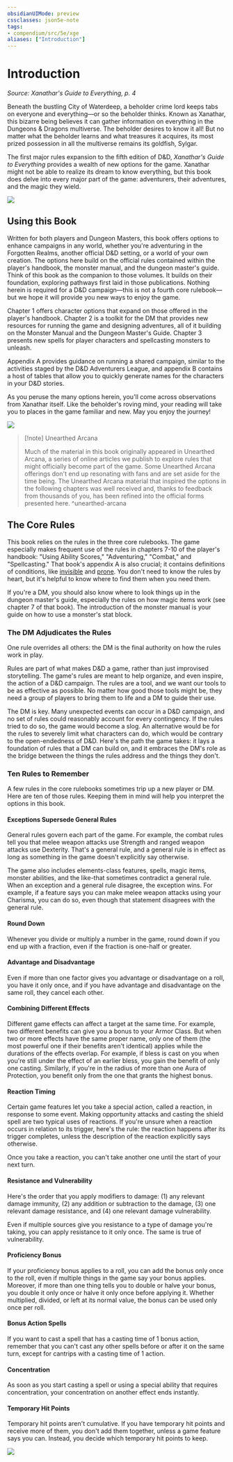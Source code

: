 ```yaml
---
obsidianUIMode: preview
cssclasses: json5e-note
tags:
- compendium/src/5e/xge
aliases: ["Introduction"]
---
```

# Introduction
*Source: Xanathar's Guide to Everything, p. 4* 

Beneath the bustling City of Waterdeep, a beholder crime lord keeps tabs on everyone and everything—or so the beholder thinks. Known as Xanathar, this bizarre being believes it can gather information on everything in the Dungeons & Dragons multiverse. The beholder desires to know it all! But no matter what the beholder learns and what treasures it acquires, its most prized possession in all the multiverse remains its goldfish, Sylgar.

The first major rules expansion to the fifth edition of D&D, *Xanathar's Guide to Everything* provides a wealth of new options for the game. Xanathar might not be able to realize its dream to know everything, but this book does delve into every major part of the game: adventurers, their adventures, and the magic they wield.

![](https://raw.githubusercontent.com/5etools-mirror-2/5etools-img/main/book/XGE/intro01.webp#center)

## Using this Book

Written for both players and Dungeon Masters, this book offers options to enhance campaigns in any world, whether you're adventuring in the Forgotten Realms, another official D&D setting, or a world of your own creation. The options here build on the official rules contained within the player's handbook, the monster manual, and the dungeon master's guide. Think of this book as the companion to those volumes. It builds on their foundation, exploring pathways first laid in those publications. Nothing herein is required for a D&D campaign—this is not a fourth core rulebook—but we hope it will provide you new ways to enjoy the game.

Chapter 1 offers character options that expand on those offered in the player's handbook. Chapter 2 is a toolkit for the DM that provides new resources for running the game and designing adventures, all of it building on the Monster Manual and the Dungeon Master's Guide. Chapter 3 presents new spells for player characters and spellcasting monsters to unleash.

Appendix A provides guidance on running a shared campaign, similar to the activities staged by the D&D Adventurers League, and appendix B contains a host of tables that allow you to quickly generate names for the characters in your D&D stories.

As you peruse the many options herein, you'll come across observations from Xanathar itself. Like the beholder's roving mind, your reading will take you to places in the game familiar and new. May you enjoy the journey!

![](https://raw.githubusercontent.com/5etools-mirror-2/5etools-img/main/book/XGE/intro02.webp#center)

> [!note] Unearthed Arcana
> 
> Much of the material in this book originally appeared in Unearthed Arcana, a series of online articles we publish to explore rules that might officially become part of the game. Some Unearthed Arcana offerings don't end up resonating with fans and are set aside for the time being. The Unearthed Arcana material that inspired the options in the following chapters was well received and, thanks to feedback from thousands of you, has been refined into the official forms presented here.
^unearthed-arcana

## The Core Rules

This book relies on the rules in the three core rulebooks. The game especially makes frequent use of the rules in chapters 7-10 of the player's handbook: "Using Ability Scores," "Adventuring," "Combat," and "Spellcasting." That book's appendix A is also crucial; it contains definitions of conditions, like [invisible](/3-Mechanics/CLI/rules/conditions.md#invisible) and [prone](/3-Mechanics/CLI/rules/conditions.md#prone). You don't need to know the rules by heart, but it's helpful to know where to find them when you need them.

If you're a DM, you should also know where to look things up in the dungeon master's guide, especially the rules on how magic items work (see chapter 7 of that book). The introduction of the monster manual is your guide on how to use a monster's stat block.

### The DM Adjudicates the Rules

One rule overrides all others: the DM is the final authority on how the rules work in play.

Rules are part of what makes D&D a game, rather than just improvised storytelling. The game's rules are meant to help organize, and even inspire, the action of a D&D campaign. The rules are a tool, and we want our tools to be as effective as possible. No matter how good those tools might be, they need a group of players to bring them to life and a DM to guide their use.

The DM is key. Many unexpected events can occur in a D&D campaign, and no set of rules could reasonably account for every contingency. If the rules tried to do so, the game would become a slog. An alternative would be for the rules to severely limit what characters can do, which would be contrary to the open-endedness of D&D. Here's the path the game takes: it lays a foundation of rules that a DM can build on, and it embraces the DM's role as the bridge between the things the rules address and the things they don't.

### Ten Rules to Remember

A few rules in the core rulebooks sometimes trip up a new player or DM. Here are ten of those rules. Keeping them in mind will help you interpret the options in this book.

#### Exceptions Supersede General Rules

General rules govern each part of the game. For example, the combat rules tell you that melee weapon attacks use Strength and ranged weapon attacks use Dexterity. That's a general rule, and a general rule is in effect as long as something in the game doesn't explicitly say otherwise.

The game also includes elements-class features, spells, magic items, monster abilities, and the like-that sometimes contradict a general rule. When an exception and a general rule disagree, the exception wins. For example, if a feature says you can make melee weapon attacks using your Charisma, you can do so, even though that statement disagrees with the general rule.

#### Round Down

Whenever you divide or multiply a number in the game, round down if you end up with a fraction, even if the fraction is one-half or greater.

#### Advantage and Disadvantage

Even if more than one factor gives you advantage or disadvantage on a roll, you have it only once, and if you have advantage and disadvantage on the same roll, they cancel each other.

#### Combining Different Effects

Different game effects can affect a target at the same time. For example, two different benefits can give you a bonus to your Armor Class. But when two or more effects have the same proper name, only one of them (the most powerful one if their benefits aren't identical) applies while the durations of the effects overlap. For example, if bless is cast on you when you're still under the effect of an earlier bless, you gain the benefit of only one casting. Similarly, if you're in the radius of more than one Aura of Protection, you benefit only from the one that grants the highest bonus.

#### Reaction Timing

Certain game features let you take a special action, called a reaction, in response to some event. Making opportunity attacks and casting the shield spell are two typical uses of reactions. If you're unsure when a reaction occurs in relation to its trigger, here's the rule: the reaction happens after its trigger completes, unless the description of the reaction explicitly says otherwise.

Once you take a reaction, you can't take another one until the start of your next turn.

#### Resistance and Vulnerability

Here's the order that you apply modifiers to damage: (1) any relevant damage immunity, (2) any addition or subtraction to the damage, (3) one relevant damage resistance, and (4) one relevant damage vulnerability.

Even if multiple sources give you resistance to a type of damage you're taking, you can apply resistance to it only once. The same is true of vulnerability.

#### Proficiency Bonus

If your proficiency bonus applies to a roll, you can add the bonus only once to the roll, even if multiple things in the game say your bonus applies. Moreover, if more than one thing tells you to double or halve your bonus, you double it only once or halve it only once before applying it. Whether multiplied, divided, or left at its normal value, the bonus can be used only once per roll.

#### Bonus Action Spells

If you want to cast a spell that has a casting time of 1 bonus action, remember that you can't cast any other spells before or after it on the same turn, except for cantrips with a casting time of 1 action.

#### Concentration

As soon as you start casting a spell or using a special ability that requires concentration, your concentration on another effect ends instantly.

#### Temporary Hit Points

Temporary hit points aren't cumulative. If you have temporary hit points and receive more of them, you don't add them together, unless a game feature says you can. Instead, you decide which temporary hit points to keep.

![](https://raw.githubusercontent.com/5etools-mirror-2/5etools-img/main/book/XGE/intro03.webp#center)